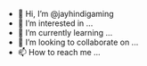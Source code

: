 - 👋 Hi, I’m @jayhindigaming
- 👀 I’m interested in ...
- 🌱 I’m currently learning ...
- 💞️ I’m looking to collaborate on ...
- 📫 How to reach me ...

<!---
jayhindigaming/jayhindigaming is a ✨ special ✨ repository because its `README.md` (this file) appears on your GitHub profile.
You can click the Preview link to take a look at your changes.
--->
